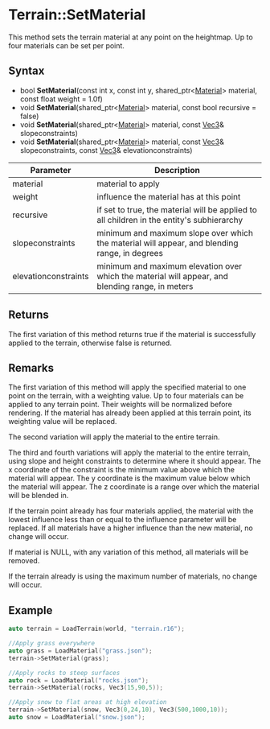 # Terrain::SetMaterial

This method sets the terrain material at any point on the heightmap. Up to four materials can be set per point.

## Syntax

- bool **SetMaterial**(const int x, const int y, shared_ptr<[Material](Material.md)\> material, const float weight = 1.0f)
- void **SetMaterial**(shared_ptr<[Material](Material.md)\> material, const bool recursive = false)
- void **SetMaterial**(shared_ptr<[Material](Material.md)\> material, const [Vec3](Vec3.md)& slopeconstraints)
- void **SetMaterial**(shared_ptr<[Material](Material.md)\> material, const [Vec3](Vec3.md)& slopeconstraints, const [Vec3](Vec3.md)& elevationconstraints)

| Parameter | Description |
|---|---|
| material | material to apply |
| weight | influence the material has at this point |
| recursive | if set to true, the material will be applied to all children in the entity's subhierarchy |
| slopeconstraints | minimum and maximum slope over which the material will appear, and blending range, in degrees |
| elevationconstraints | minimum and maximum elevation over which the material will appear, and blending range, in meters |

## Returns

The first variation of this method returns true if the material is successfully applied to the terrain, otherwise false is returned.

## Remarks

The first variation of this method will apply the specified material to one point on the terrain, with a weighting value. Up to four materials can be applied to any terrain point. Their weights will be normalized before rendering. If the material has already been applied at this terrain point, its weighting value will be replaced.

The second variation will apply the material to the entire terrain.

The third and fourth variations will apply the material to the entire terrain, using slope and height constraints to determine where it should appear. The x coordinate of the constraint is the minimum value above which the material will appear. The y coordinate is the maximum value below which the material will appear. The z coordinate is a range over which the material will be blended in.

If the terrain point already has four materials applied, the material with the lowest influence less than or equal to the influence parameter will be replaced. If all materials have a higher influence than the new material, no change will occur.

If material is NULL, with any variation of this method, all materials will be removed.

If the terrain already is using the maximum number of materials, no change will occur.

## Example

```c++
auto terrain = LoadTerrain(world, "terrain.r16");

//Apply grass everywhere
auto grass = LoadMaterial("grass.json");
terrain->SetMaterial(grass);

//Apply rocks to steep surfaces
auto rock = LoadMaterial("rocks.json");
terrain->SetMaterial(rocks, Vec3(15,90,5));

//Apply snow to flat areas at high elevation
terrain->SetMaterial(snow, Vec3(0,24,10), Vec3(500,1000,10));
auto snow = LoadMaterial("snow.json");
```
